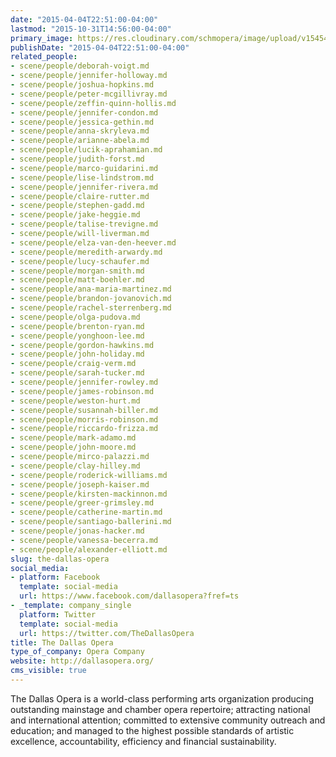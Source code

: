 ```yaml
---
date: "2015-04-04T22:51:00-04:00"
lastmod: "2015-10-31T14:56:00-04:00"
primary_image: https://res.cloudinary.com/schmopera/image/upload/v1545409169/media/webhook-uploads/1446317785910/Logo---DO.jpg.jpg
publishDate: "2015-04-04T22:51:00-04:00"
related_people:
- scene/people/deborah-voigt.md
- scene/people/jennifer-holloway.md
- scene/people/joshua-hopkins.md
- scene/people/peter-mcgillivray.md
- scene/people/zeffin-quinn-hollis.md
- scene/people/jennifer-condon.md
- scene/people/jessica-gethin.md
- scene/people/anna-skryleva.md
- scene/people/arianne-abela.md
- scene/people/lucik-aprahamian.md
- scene/people/judith-forst.md
- scene/people/marco-guidarini.md
- scene/people/lise-lindstrom.md
- scene/people/jennifer-rivera.md
- scene/people/claire-rutter.md
- scene/people/stephen-gadd.md
- scene/people/jake-heggie.md
- scene/people/talise-trevigne.md
- scene/people/will-liverman.md
- scene/people/elza-van-den-heever.md
- scene/people/meredith-arwardy.md
- scene/people/lucy-schaufer.md
- scene/people/morgan-smith.md
- scene/people/matt-boehler.md
- scene/people/ana-maria-martinez.md
- scene/people/brandon-jovanovich.md
- scene/people/rachel-sterrenberg.md
- scene/people/olga-pudova.md
- scene/people/brenton-ryan.md
- scene/people/yonghoon-lee.md
- scene/people/gordon-hawkins.md
- scene/people/john-holiday.md
- scene/people/craig-verm.md
- scene/people/sarah-tucker.md
- scene/people/jennifer-rowley.md
- scene/people/james-robinson.md
- scene/people/weston-hurt.md
- scene/people/susannah-biller.md
- scene/people/morris-robinson.md
- scene/people/riccardo-frizza.md
- scene/people/mark-adamo.md
- scene/people/john-moore.md
- scene/people/mirco-palazzi.md
- scene/people/clay-hilley.md
- scene/people/roderick-williams.md
- scene/people/joseph-kaiser.md
- scene/people/kirsten-mackinnon.md
- scene/people/greer-grimsley.md
- scene/people/catherine-martin.md
- scene/people/santiago-ballerini.md
- scene/people/jonas-hacker.md
- scene/people/vanessa-becerra.md
- scene/people/alexander-elliott.md
slug: the-dallas-opera
social_media:
- platform: Facebook
  template: social-media
  url: https://www.facebook.com/dallasopera?fref=ts
- _template: company_single
  platform: Twitter
  template: social-media
  url: https://twitter.com/TheDallasOpera
title: The Dallas Opera
type_of_company: Opera Company
website: http://dallasopera.org/
cms_visible: true
---
```


<p>
	The Dallas Opera is a world-class performing arts organization producing outstanding mainstage and chamber opera repertoire; attracting national and international attention; committed to extensive community outreach and education; and managed to the highest possible standards of artistic excellence, accountability, efficiency and financial sustainability.
</p>

